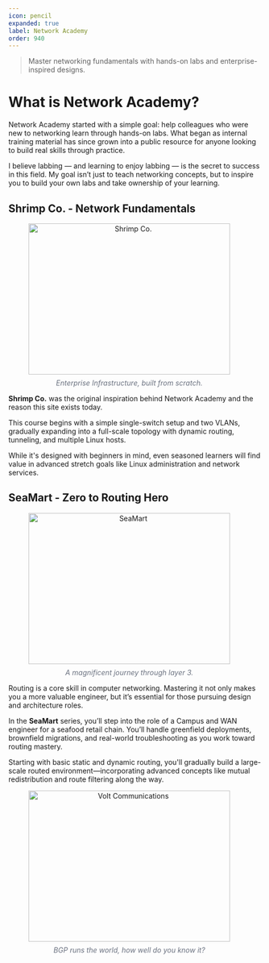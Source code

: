 ```yaml
---
icon: pencil
expanded: true
label: Network Academy
order: 940
---
```

> Master networking fundamentals with hands-on labs and enterprise-inspired designs.

# What is Network Academy?

Network Academy started with a simple goal: help colleagues who were new to networking learn through hands-on labs. What began as internal training material has since grown into a public resource for anyone looking to build real skills through practice.

I believe labbing — and learning to enjoy labbing — is the secret to success in this field. My goal isn’t just to teach networking concepts, but to inspire you to build your own labs and take ownership of your learning.

## Shrimp Co. - Network Fundamentals

<figure style="width: 400px; text-align: center;">
    <img src="https://raw.githubusercontent.com/network-chadmin/network-chadmin.github.io/refs/heads/main/static/shrimpco-transparent.png"
         alt="Shrimp Co." width="400" height="300">
    <figcaption style="font-style: italic; color: #6b7280; font-size: 0.875rem; margin-top: 8px;"> Enterprise Infrastructure, built from scratch.
    </figcaption>
</figure>

**Shrimp Co.** was the original inspiration behind Network Academy and the reason this site exists today.

This course begins with a simple single-switch setup and two VLANs, gradually expanding into a full-scale topology with dynamic routing, tunneling, and multiple Linux hosts.

While it's designed with beginners in mind, even seasoned learners will find value in advanced stretch goals like Linux administration and network services.

## SeaMart - Zero to Routing Hero

<figure style="width: 400px; text-align: center;">
    <img src="https://raw.githubusercontent.com/network-chadmin/network-chadmin.github.io/refs/heads/main/static/seamart-transparent.png"
         alt="SeaMart" width="400" height="300">
    <figcaption style="font-style: italic; color: #6b7280; font-size: 0.875rem; margin-top: 8px;">
        A magnificent journey through layer 3.
    </figcaption>
</figure>

Routing is a core skill in computer networking. Mastering it not only makes you a more valuable engineer, but it’s essential for those pursuing design and architecture roles.

In the **SeaMart** series, you’ll step into the role of a Campus and WAN engineer for a seafood retail chain. You’ll handle greenfield deployments, brownfield migrations, and real-world troubleshooting as you work toward routing mastery.

Starting with basic static and dynamic routing, you'll gradually build a large-scale routed environment—incorporating advanced concepts like mutual redistribution and route filtering along the way.

<figure style="width: 400px; text-align: center;">
    <img src="https://raw.githubusercontent.com/network-chadmin/network-chadmin.github.io/refs/heads/main/static/volt-communications-transparent.png"
         alt="Volt Communications" width="400" height="300">
    <figcaption style="font-style: italic; color: #6b7280; font-size: 0.875rem; margin-top: 8px;">
        BGP runs the world, how well do you know it?
    </figcaption>
</figure>